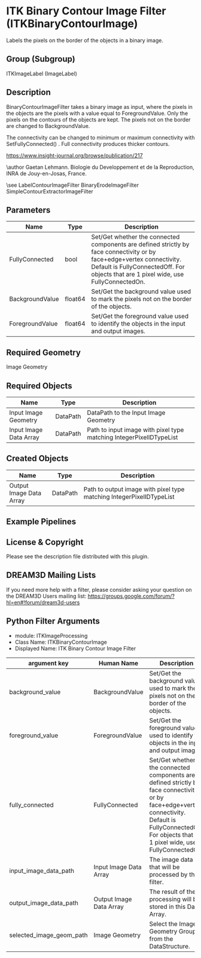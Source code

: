 # ITK Binary Contour Image Filter (ITKBinaryContourImage)

Labels the pixels on the border of the objects in a binary image.

## Group (Subgroup)

ITKImageLabel (ImageLabel)

## Description

BinaryContourImageFilter takes a binary image as input, where the pixels in the objects are the pixels with a value equal to ForegroundValue. Only the pixels on the contours of the objects are kept. The pixels not on the border are changed to BackgroundValue.

The connectivity can be changed to minimum or maximum connectivity with SetFullyConnected() . Full connectivity produces thicker contours.

https://www.insight-journal.org/browse/publication/217 

\author Gaetan Lehmann. Biologie du Developpement et de la Reproduction, INRA de Jouy-en-Josas, France.


\see LabelContourImageFilter BinaryErodeImageFilter SimpleContourExtractorImageFilter

## Parameters

| Name | Type | Description |
|------|------|-------------|
| FullyConnected | bool | Set/Get whether the connected components are defined strictly by face connectivity or by face+edge+vertex connectivity. Default is FullyConnectedOff. For objects that are 1 pixel wide, use FullyConnectedOn. |
| BackgroundValue | float64 | Set/Get the background value used to mark the pixels not on the border of the objects. |
| ForegroundValue | float64 | Set/Get the foreground value used to identify the objects in the input and output images. |

## Required Geometry

Image Geometry

## Required Objects

| Name |Type | Description |
|-----|------|-------------|
| Input Image Geometry | DataPath | DataPath to the Input Image Geometry |
| Input Image Data Array | DataPath | Path to input image with pixel type matching IntegerPixelIDTypeList |

## Created Objects

| Name |Type | Description |
|-----|------|-------------|
| Output Image Data Array | DataPath | Path to output image with pixel type matching IntegerPixelIDTypeList |

## Example Pipelines


## License & Copyright

Please see the description file distributed with this plugin.


## DREAM3D Mailing Lists

If you need more help with a filter, please consider asking your question on the DREAM3D Users mailing list:
https://groups.google.com/forum/?hl=en#!forum/dream3d-users




## Python Filter Arguments

+ module: ITKImageProcessing
+ Class Name: ITKBinaryContourImage
+ Displayed Name: ITK Binary Contour Image Filter

| argument key | Human Name | Description | Parameter Type |
|--------------|------------|-------------|----------------|
| background_value | BackgroundValue | Set/Get the background value used to mark the pixels not on the border of the objects. | complex.Float64Parameter |
| foreground_value | ForegroundValue | Set/Get the foreground value used to identify the objects in the input and output images. | complex.Float64Parameter |
| fully_connected | FullyConnected | Set/Get whether the connected components are defined strictly by face connectivity or by face+edge+vertex connectivity. Default is FullyConnectedOff. For objects that are 1 pixel wide, use FullyConnectedOn. | complex.BoolParameter |
| input_image_data_path | Input Image Data Array | The image data that will be processed by this filter. | complex.ArraySelectionParameter |
| output_image_data_path | Output Image Data Array | The result of the processing will be stored in this Data Array. | complex.DataObjectNameParameter |
| selected_image_geom_path | Image Geometry | Select the Image Geometry Group from the DataStructure. | complex.GeometrySelectionParameter |

